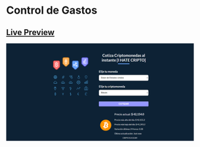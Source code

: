 # Control de Gastos

## [Live Preview](https://scam-cripto-change.netlify.app/)

![Demo Picture](src/assets/preview.png)